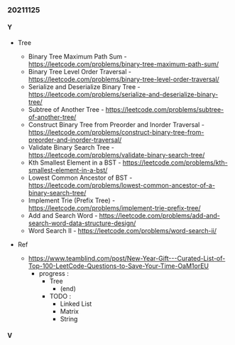### 20211125

#### Y
- Tree
  - Binary Tree Maximum Path Sum - https://leetcode.com/problems/binary-tree-maximum-path-sum/
  - Binary Tree Level Order Traversal - https://leetcode.com/problems/binary-tree-level-order-traversal/
  - Serialize and Deserialize Binary Tree - https://leetcode.com/problems/serialize-and-deserialize-binary-tree/
  - Subtree of Another Tree - https://leetcode.com/problems/subtree-of-another-tree/
  - Construct Binary Tree from Preorder and Inorder Traversal - https://leetcode.com/problems/construct-binary-tree-from-preorder-and-inorder-traversal/
  - Validate Binary Search Tree - https://leetcode.com/problems/validate-binary-search-tree/
  - Kth Smallest Element in a BST - https://leetcode.com/problems/kth-smallest-element-in-a-bst/
  - Lowest Common Ancestor of BST - https://leetcode.com/problems/lowest-common-ancestor-of-a-binary-search-tree/
  - Implement Trie (Prefix Tree) - https://leetcode.com/problems/implement-trie-prefix-tree/
  - Add and Search Word - https://leetcode.com/problems/add-and-search-word-data-structure-design/
  - Word Search II - https://leetcode.com/problems/word-search-ii/

- Ref
  - https://www.teamblind.com/post/New-Year-Gift---Curated-List-of-Top-100-LeetCode-Questions-to-Save-Your-Time-OaM1orEU
    - progress :
      - Tree
        - (end)
      - TODO :
        - Linked List
        - Matrix
        - String

#### V